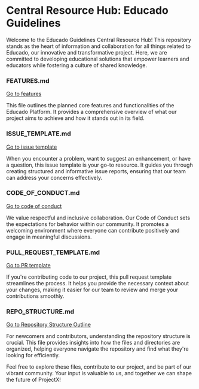 # Central Resource Hub: Educado Guidelines

Welcome to the Educado Guidelines Central Resource Hub! This repository stands as the heart of information and collaboration for all things related to Educado, our innovative and transformative project. Here, we are committed to developing educational solutions that empower learners and educators while fostering a culture of shared knowledge.

### FEATURES.md

[Go to features](./FEATURES.md)

This file outlines the planned core features and functionalities of the Educado Platform. It provides a comprehensive overview of what our project aims to achieve and how it stands out in its field.

### ISSUE_TEMPLATE.md

[Go to issue template](./ISSUE_TEMPLATE.md)

When you encounter a problem, want to suggest an enhancement, or have a question, this issue template is your go-to resource. It guides you through creating structured and informative issue reports, ensuring that our team can address your concerns effectively.

### CODE_OF_CONDUCT.md

[Go to code of conduct](./CODE_OF_CONDUCT.md)

We value respectful and inclusive collaboration. Our Code of Conduct sets the expectations for behavior within our community. It promotes a welcoming environment where everyone can contribute positively and engage in meaningful discussions.

### PULL_REQUEST_TEMPLATE.md

[Go to PR template](./PULL_REQUEST_TEMPLATE.md)

If you're contributing code to our project, this pull request template streamlines the process. It helps you provide the necessary context about your changes, making it easier for our team to review and merge your contributions smoothly.

### REPO_STRUCTURE.md

[Go to Repository Structure Outline](./REPO_STRUCTURE.md)

For newcomers and contributors, understanding the repository structure is crucial. This file provides insights into how the files and directories are organized, helping everyone navigate the repository and find what they're looking for efficiently.

Feel free to explore these files, contribute to our project, and be part of our vibrant community. Your input is valuable to us, and together we can shape the future of ProjectX!